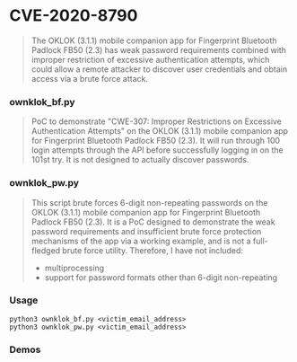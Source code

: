 # CVE-2020-8790
>The OKLOK (3.1.1) mobile companion app for Fingerprint Bluetooth Padlock FB50 (2.3) has weak password requirements combined with improper restriction of excessive authentication attempts, which could allow a remote attacker to discover user credentials and obtain access via a brute force attack.

### ownklok_bf.py
>PoC to demonstrate "CWE-307: Improper Restrictions on Excessive Authentication Attempts" on the OKLOK (3.1.1) mobile companion app for Fingerprint Bluetooth Padlock FB50 (2.3). It will run through 100 login attempts through the API before successfully logging in on the 101st try. It is not designed to actually discover passwords. 

### ownklok_pw.py
>This script brute forces 6-digit non-repeating passwords on the OKLOK (3.1.1) mobile companion app for Fingerprint Bluetooth Padlock FB50 (2.3). It is a PoC designed to demonstrate the weak password requirements and insufficient brute force protection mechanisms of the app via a working example, and is not a full-fledged brute force utility. Therefore, I have not included:
>- multiprocessing
>- support for password formats other than 6-digit non-repeating

### Usage
```python3 ownklok_bf.py <victim_email_address>``` <br/>
```python3 ownklok_pw.py <victim_email_address>```

### Demos
